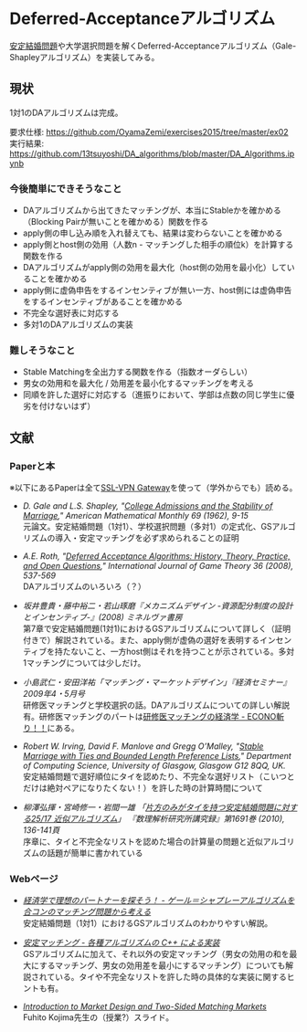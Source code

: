 # Deferred-Acceptanceアルゴリズム

[安定結婚問題](https://ja.wikipedia.org/wiki/%E5%AE%89%E5%AE%9A%E7%B5%90%E5%A9%9A%E5%95%8F%E9%A1%8C)や大学選択問題を解くDeferred-Acceptanceアルゴリズム（Gale-Shapleyアルゴリズム）を実装してみる。

## 現状
1対1のDAアルゴリズムは完成。

要求仕様: https://github.com/OyamaZemi/exercises2015/tree/master/ex02  
実行結果: https://github.com/13tsuyoshi/DA_algorithms/blob/master/DA_Algorithms.ipynb


### 今後簡単にできそうなこと

* DAアルゴリズムから出てきたマッチングが、本当にStableかを確かめる（Blocking Pairが無いことを確かめる）関数を作る
* apply側の申し込み順を入れ替えても、結果は変わらないことを確かめる
* apply側とhost側の効用（人数n - マッチングした相手の順位k）を計算する関数を作る
* DAアルゴリズムがapply側の効用を最大化（host側の効用を最小化）していることを確かめる
* apply側に虚偽申告をするインセンティブが無い一方、host側には虚偽申告をするインセンティブがあることを確かめる
* 不完全な選好表に対応する
* 多対1のDAアルゴリズムの実装

### 難しそうなこと

* Stable Matchingを全出力する関数を作る（指数オーダらしい）
* 男女の効用和を最大化 / 効用差を最小化するマッチングを考える
* 同順を許した選好に対応する（進振りにおいて、学部は点数の同じ学生に優劣を付けないはず）



## 文献

### Paperと本

※以下にあるPaperは全て[SSL-VPN Gateway](https://gateway.itc.u-tokyo.ac.jp/dana-na/auth/url_default/welcome.cgi)を使って（学外からでも）読める。

* _D. Gale and L.S. Shapley, "[College Admissions and the Stability of Marriage](http://www.jstor.org/stable/2312726)," American Mathematical Monthly 69 (1962), 9-15_  
元論文。安定結婚問題（1対1）、学校選択問題（多対1）の定式化、GSアルゴリズムの導入・安定マッチングを必ず求められることの証明  


* _A.E. Roth, "[Deferred Acceptance Algorithms: History, Theory, Practice, and Open Questions](http://link.springer.com/article/10.1007/s00182-008-0117-6)," International Journal of Game Theory 36 (2008), 537-569_  
DAアルゴリズムのいろいろ（？）


* _坂井豊貴・藤中裕二・若山琢磨『メカニズムデザイン -資源配分制度の設計とインセンティブ-』(2008) ミネルヴァ書房_  
第7章で安定結婚問題(1対1)におけるGSアルゴリズムについて詳しく（証明付きで）解説されている。また、apply側が虚偽の選好を表明するインセンティブを持たないこと、一方host側はそれを持つことが示されている。多対1マッチングについては少しだけ。  


* _小島武仁・安田洋祐「マッチング・マーケットデザイン」『経済セミナー』2009年4・5月号_  
研修医マッチングと学校選択の話。DAアルゴリズムについての詳しい解説有。研修医マッチングのパートは[研修医マッチングの経済学 - ECONO斬り！！](http://blog.livedoor.jp/yagena/archives/50536286.html)にある。  


* _Robert W. Irving, David F. Manlove and Gregg O’Malley, "[Stable Marriage with Ties and Bounded Length Preference Lists](http://dcs.gla.ac.uk/publications/PAPERS/8279/SMTI-bounded.pdf)," Department of Computing Science, University of Glasgow, Glasgow G12 8QQ, UK._  
安定結婚問題で選好順位にタイを認めたり、不完全な選好リスト（こいつとだけは絶対ペアになりたくない！）を許した時の計算時間について  

* _柳澤弘揮・宮崎修一・岩間一雄 「[片方のみがタイを持つ安定結婚問題に対する25/17 近似アルゴリズム](http://www.kurims.kyoto-u.ac.jp/~kyodo/kokyuroku/contents/pdf/1691-21.pdf)」 『数理解析研究所講究録』第1691巻 (2010), 136-141頁_  
序章に、タイと不完全なリストを認めた場合の計算量の問題と近似アルゴリズムの話題が簡単に書かれている  


### Webページ

* _[経済学で理想のパートナーを探そう！ - ゲール＝シャプレーアルゴリズムを合コンのマッチング問題から考える](http://toyokeizai.net/articles/-/11584)_  
安定結婚問題（1対1）におけるGSアルゴリズムのわかりやすい解説。  


* _[安定マッチング - 各種アルゴリズムの C++ による実装](http://www.prefield.com/algorithm/misc/stable_matching.html)_  
GSアルゴリズムに加えて、それ以外の安定マッチング（男女の効用の和を最大にするマッチング、男女の効用差を最小にするマッチング）についても解説されている。タイや不完全なリストを許した時の具体的な実装に関するヒントも有。  


* _[Introduction to Market Design and Two-Sided Matching Markets](https://docs.google.com/viewer?a=v&pid=sites&srcid=ZGVmYXVsdGRvbWFpbnxmdWhpdG9rb2ppbWFlY29ub21pY3N8Z3g6NmVkYWU1ZGU5NDZkMWZh)_  
Fuhito Kojima先生の（授業?）スライド。  




